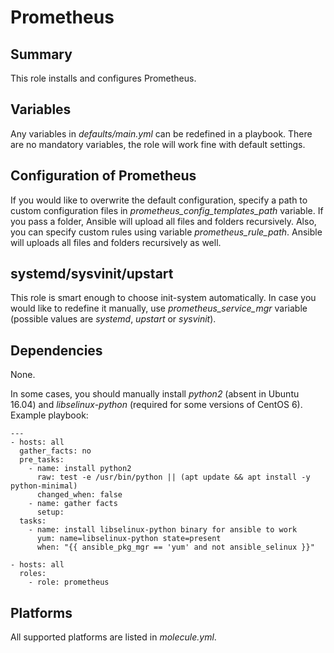 # Prometheus
## Summary
This role installs and configures Prometheus.

## Variables
Any variables in _defaults/main.yml_ can be redefined in a playbook. There are no mandatory variables, the role will work fine with default settings.

## Configuration of Prometheus
If you would like to overwrite the default configuration, specify a path to custom configuration files in _prometheus_config_templates_path_ variable. If you pass a folder, Ansible will upload all files and folders recursively.
Also, you can specify custom rules using variable _prometheus_rule_path_. Ansible will uploads all files and folders recursively as well.

## systemd/sysvinit/upstart
This role is smart enough to choose init-system automatically. In case you would like to redefine it manually, use _prometheus_service_mgr_ variable (possible values are _systemd_, _upstart_ or _sysvinit_).

## Dependencies
None.

In some cases, you should manually install _python2_ (absent in Ubuntu 16.04) and _libselinux-python_ (required for some versions of CentOS 6). Example playbook:
```
---
- hosts: all
  gather_facts: no
  pre_tasks:
    - name: install python2
      raw: test -e /usr/bin/python || (apt update && apt install -y python-minimal)
      changed_when: false
    - name: gather facts
      setup:
  tasks:
    - name: install libselinux-python binary for ansible to work
      yum: name=libselinux-python state=present
      when: "{{ ansible_pkg_mgr == 'yum' and not ansible_selinux }}"

- hosts: all
  roles:
    - role: prometheus
```

## Platforms
All supported platforms are listed in _molecule.yml_.
